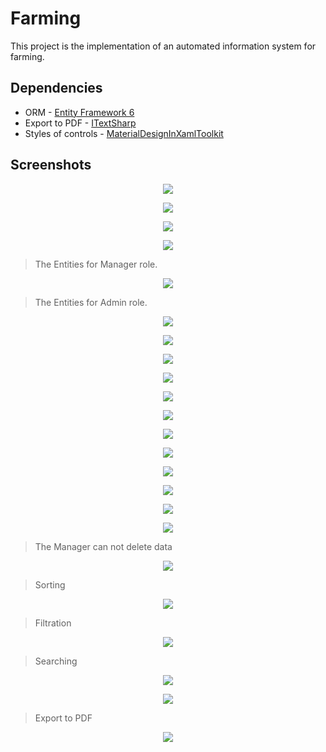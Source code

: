# Farming

This project is the implementation of an automated information system for farming.

## Dependencies

* ORM - [Entity Framework 6](https://github.com/aspnet/EntityFramework6)
* Export to PDF - [ITextSharp](https://github.com/itext/itextsharp)
* Styles of controls - [MaterialDesignInXamlToolkit](https://github.com/ButchersBoy/MaterialDesignInXamlToolkit)

## Screenshots

<p align="center">
  <img src="https://lh3.googleusercontent.com/I3OJqdkw-Ic8E8QFCuAd3qjzB-Dr11MBPmI36k_S958-raG_A1e-Geg409lA51g-n66Ixyj1aqgXmJvucOx8=w1600-h794">
</p>

<p align="center">
  <img src="https://lh4.googleusercontent.com/r8EM8uBsoSghuKgHHKdN2EUpw1fizPLEuvII8DE7AwMLyxF40d8qzaO4Vh8vsQIujmXYhXKkoHJAHIIUqP6y=w1600-h755">
</p>

<p align="center">
  <img src="https://lh3.googleusercontent.com/7bRlaKphjWHFg0RL4htXtS6TLD6lci_zGzZlDw180Y6cEebxbzjwH_BZ9s-PwcUKIXnJxNVQsUmKeijfcjTs=w1199-h794">
</p>

<p align="center">
  <img src="https://lh3.googleusercontent.com/k-w1lAAoM8iCrDZogrb9FSebH6HnxizRmEZNLd6TJYoUUtGCt1utlIR13kKrw78Dr_bTSk9a5Zmj8dEfjWhO=w1199-h794">
</p>

> The Entities for Manager role.

<p align="center">
  <img src="https://lh5.googleusercontent.com/BEdg4nFJLnGpEoLPEM-b86xlQ4eWFFcFM7XmoHfe2_zzwzak_FkzdttLFu8gfppPatqUCgq_hSQneIS3XqOK=w1199-h794-rw">
</p>

> The Entities for Admin role.

<p align="center">
  <img src="https://lh5.googleusercontent.com/n79-KUGQEhwIpJB1ABYjX6JYF7tRR8uBPyXvE5fR6S-ElxqmOZA9k8N2XXfMOJ-xFCA9SiudoTEe4wFmJx9I=w1199-h794-rw">
</p>

<p align="center">
  <img src="https://lh4.googleusercontent.com/Ostwa9KMsQS6UmzbrmcONu4FYeuJsrNaoCuKA6VLqGn_YdEF7doFXEDpdrgEbfiJQa9lq7K2nIWbBwmJ0WcN=w1199-h794">
</p>

<p align="center">
  <img src="https://lh3.googleusercontent.com/BeGhUy4t0m_0OD25FjbK_c-FuToP0VohU1SsQJDkaHUwpkEx55ODtUn5zzBmX8BkLF_VAIPNQ2JpI9bllFjnMLWdGk6dm54rdOWl-PPAAWbAVRN4_PeSXxOB1ESVmAH9ptwrgP5I5N2qabnFsMGa47Ll1z7-JxFf-vtnmzxSq5AWbeMdR54_c-OPDb0t8nVjkqUsMSgDJN8YGQKgCxDp2ZaOf-MQQKsj_l8eE6HHp3IS1V-JvhgikAUc2_tAt-TW2xg5kKe1Eisl1hKnBbfxiAkzqCnsyr_13bNremGllGAp9LvePHt6gCs7Csg04LWu2leEruEmX-2P3Ds4I_XKXRwqushd8S4Cm3e50CcgfD9wQNvtb4AmpawaHovBtYinw9QtUYzg6oEkF7D2n97Js8S5KXn9cw5OR1zjkfD_03eUIU-CEJ3i5iTck_04aUHCOZdtEonNu9elGYy9T7TafbV-gCKhdX8B1lrO6QKtT-2VX9GZThNUHtyCmoOtEU1jlK15RY1lP5-DABx-o2oEV-z64lIViYHO4lI0bDOUBqVe8oby-5b_MGZJMDmoBBNH=w1600-h794">
</p>

<p align="center">
  <img src="https://lh3.googleusercontent.com/VcjckRb_NUzhs_K4YXnFG4pPDamigWnskBVrL6o6t_g2ugdJgDsLsSAWSHjn8Dx7LuUAwWn9mvIcbwWsJi-w=w1199-h794">
</p>

<p align="center">
  <img src="https://lh6.googleusercontent.com/7-KJNNVxQN6EwVoQ9kOK1aBN6GLGivxs1GUj3gLKmvqk8a0Ok6_s2D7GV8e8DLKQNYpSck-5wPeo_S6gmemY=w1199-h794">
</p>

<p align="center">
  <img src="https://lh6.googleusercontent.com/GO4GbSnnI6osoDfMcNGkGnI0K4tD4k68X0actKAQWTjBcD_84-aeQTefHHDFEeti7ydglUq7IZomn8kxJhjX=w1199-h794">
</p>

<p align="center">
  <img src="https://lh5.googleusercontent.com/KZMLkm830wii5jxd0v1Nisx5Mzqz1Eurb4lOlh95QZ6RNW_US2QKpSpLlfbPak8CKTXvS3gAS02O466UtIIL=w1199-h794">
</p>

<p align="center">
  <img src="https://lh5.googleusercontent.com/a73nBIBnVw5ka-OIfr7RBFUxtKeQU-dMe-V4hTHVE6bem_xLb_qS2x51OMdJM8sMl2kpDxy9WFKBtBr_Uxyb=w1199-h794">
</p>

<p align="center">
  <img src="https://lh6.googleusercontent.com/GeFCy8pZA6wY3Pk5sVFAQxWxGmWsYplMjbGmAUPYhN19PgYaFvwfWD4xECJGJN3kjmTL9ySajVNtuqc6yjUz=w1199-h794">
</p>

<p align="center">
  <img src="https://lh3.googleusercontent.com/sRe9YQYi1BHqFHe2I3q1IBsLFAcZTwIjzyLbaeuzl6ODPvj2-O_nALnWmmUIEudcanzLXeN3uQfl5wpSfkzU=w1199-h794-rw">
</p>

<p align="center">
  <img src="https://lh6.googleusercontent.com/4Oe-LpKplsRw5RRpbymK56OwagQKhXb5I_xVoHEw9-n9YCQX5Of0NtMuaUAzuOSOgJbTsVv5N2OU1Yz4XMAW=w1199-h794-rw">
</p>

<p align="center">
  <img src="https://lh3.googleusercontent.com/mVEMIHTyDkRge__BaLAtUuy29aX43aqZWXnrfRb-OUF-EueDEoltojyZl9wUBhTPm8x5txO9heqnBPDoTsum=w1199-h794-rw">
</p>

> The Manager can not delete data

<p align="center">
  <img src="https://lh6.googleusercontent.com/NMZ_WIRjN1K7pob0t9duG4psHyhPNL2D4Kp2We_ioiFKqGNGOcBf7e52JacRlZ8tlj60RGYZ47XebBDPcL6h=w1199-h794-rw">
</p>

> Sorting

<p align="center">
  <img src="https://lh6.googleusercontent.com/OepJH9VEXt_bYvIfAi99ZHfiLTLJOZWtYLLA2XjZpFpYQ0gzJ-Y5LYpYjzGxoV6U72BD9wxVf7CkzRrYI0LQ=w1199-h794">
</p>

> Filtration

<p align="center">
  <img src="https://lh3.googleusercontent.com/5E93yyeZglJ0qewT0eQZ82fYQUnwMlthIyZCg8QeZeSacByXrajlyNXNYpKtAJuHDCEXwVWoqus0UP_cUTLye0cqsWJxiyqeGh0FLdlGK75iSKULlIkCAM4RV9RnuQYNQ8XXHFyhIMeKpIqt5pBvN_g4OkEfYrdsEBmRtRCZDpP1-r4ufOp4RTIZwdCIX92WSJF6zw9YCuETDP5l0evdJ1TlOWdej3c6m9usuRfB7IU1chSxG4VQbtPn8yWt4nJebldSuQnTtGGAoroa0hYCRuqPxDh56y6hHZT2ocNyEwFTKhTmLOAz0XmbsLeJlVpUwT8zUwzV2HKyiJ6yl_gmCctnscvNDxx5ISaDzRcmGEZmB-Fih0_ZOx42ljId9bKeEMkDC6nQ9xx2Mog7UJD6Ftr6mcCquD0ASTdq6FUSNkEdzgnaKyfR7_iF1JDGffCUCkWmuWrYPesIObhPxZNvBvdF02LSfKxW2LZ4WD4CuNV0uHEbaf9CRDbcqNk1g5Npk_cQLiOsZew61uwjI_y6gfoPuWUC1ctuWjQMqvsLTZx55rITaJFAnVlrsLhhoOZI=w1600-h794">
</p>

> Searching

<p align="center">
  <img src="https://lh3.googleusercontent.com/46GXo6w1SrG-2cXJsaaats6iKo10cBA7-G_8GvYJgWOd52XcYxXvWlvmE5Ftcfhov2uYP-GQXNbEqxokIRNz=w1199-h794">
</p>

<p align="center">
  <img src="https://lh4.googleusercontent.com/vAIV5WcFg_1TyGaBlePNly7A7EW4_EDC6M3q4jv6HQNgX0i_PDhYHYLTY3x8cNv10WTXgJJcQuxlGIeW--tH=w1199-h794">
</p>

> Export to PDF

<p align="center">
  <img src="https://lh4.googleusercontent.com/3oZFdZX5D6k2veds6J-QX6nuTl9V3rC4v58gAZjtwHUg2vaP58OmKR4520wKuioF8hg6dnbqanwIqhEFUy90=w1199-h794-rw">
</p>
